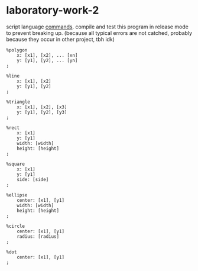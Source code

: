 # laboratory-work-2
script language [commands](Lab2/GeometryScript/COMMANDS.txt).
compile and test this program in release mode to prevent breaking up. (because all typical errors are not catched, probably because they occur in other project, tbh idk)

```text
%polygon 
	x: [x1], [x2], ... [xn]
	y: [y1], [y2], ... [yn]
;

%line 
	x: [x1], [x2]
	y: [y1], [y2]
;	

%triangle
	x: [x1], [x2], [x3]
	y: [y1], [y2], [y3]
;

%rect
	x: [x1]
	y: [y1]
	width: [width]
	height: [height]
;

%square 
	x: [x1]
	y: [y1]
	side: [side]
;

%ellipse 
	center: [x1], [y1]
	width: [width]
	height: [height]
;

%circle 
	center: [x1], [y1]
	radius: [radius]
;

%dot
	center: [x1], [y1]
;
```
